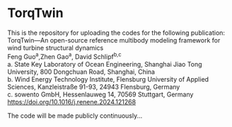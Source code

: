 # TorqTwin
This is the repository for uploading the codes for the following publication:<br>
TorqTwin—An open-source reference multibody modeling framework for wind turbine structural dynamics<br>
Feng Guo<sup>a</sup>,Zhen Gao<sup>a</sup>, David Schlipf<sup>b,c</sup> <br>
a. State Key Laboratory of Ocean Engineering, Shanghai Jiao Tong University, 800 Dongchuan Road, Shanghai, China<br>
b. Wind Energy Technology Institute, Flensburg University of Applied Sciences, Kanzleistraße 91-93, 24943 Flensburg, Germany<br>
c. sowento GmbH, Hessenlauweg 14, 70569 Stuttgart, Germany<br>
https://doi.org/10.1016/j.renene.2024.121268<br>

The code will be made publicly continuously...
